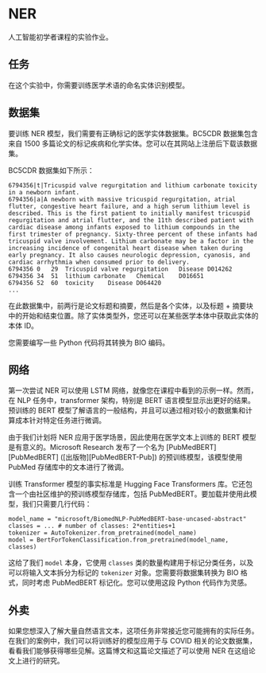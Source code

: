 # NER



人工智能初学者课程的实验作业。

##  任务



在这个实验中，你需要训练医学术语的命名实体识别模型。

##  数据集



要训练 NER 模型，我们需要有正确标记的医学实体数据集。BC5CDR 数据集包含来自 1500 多篇论文的标记疾病和化学实体。您可以在其网站上注册后下载该数据集。

BC5CDR 数据集如下所示：

```
6794356|t|Tricuspid valve regurgitation and lithium carbonate toxicity in a newborn infant.
6794356|a|A newborn with massive tricuspid regurgitation, atrial flutter, congestive heart failure, and a high serum lithium level is described. This is the first patient to initially manifest tricuspid regurgitation and atrial flutter, and the 11th described patient with cardiac disease among infants exposed to lithium compounds in the first trimester of pregnancy. Sixty-three percent of these infants had tricuspid valve involvement. Lithium carbonate may be a factor in the increasing incidence of congenital heart disease when taken during early pregnancy. It also causes neurologic depression, cyanosis, and cardiac arrhythmia when consumed prior to delivery.
6794356	0	29	Tricuspid valve regurgitation	Disease	D014262
6794356	34	51	lithium carbonate	Chemical	D016651
6794356	52	60	toxicity	Disease	D064420
...
```



在此数据集中，前两行是论文标题和摘要，然后是各个实体，以及标题 + 摘要块中的开始和结束位置。除了实体类型外，您还可以在某些医学本体中获取此实体的本体 ID。

您需要编写一些 Python 代码将其转换为 BIO 编码。

##  网络



第一次尝试 NER 可以使用 LSTM 网络，就像您在课程中看到的示例一样。然而，在 NLP 任务中，transformer 架构，特别是 BERT 语言模型显示出更好的结果。预训练的 BERT 模型了解语言的一般结构，并且可以通过相对较小的数据集和计算成本针对特定任务进行微调。

由于我们计划将 NER 应用于医学场景，因此使用在医学文本上训练的 BERT 模型是有意义的。Microsoft Research 发布了一个名为 [PubMedBERT][PubMedBERT] ([出版物][PubMedBERT-Pub]) 的预训练模型，该模型使用 PubMed 存储库中的文本进行了微调。

训练 Transformer 模型的事实标准是 Hugging Face Transformers 库。它还包含一个由社区维护的预训练模型存储库，包括 PubMedBERT。要加载并使用此模型，我们只需要几行代码：

```
model_name = "microsoft/BiomedNLP-PubMedBERT-base-uncased-abstract"
classes = ... # number of classes: 2*entities+1
tokenizer = AutoTokenizer.from_pretrained(model_name)
model = BertForTokenClassification.from_pretrained(model_name, classes)
```



这给了我们 `model` 本身，它使用 `classes` 类的数量构建用于标记分类任务，以及可以将输入文本拆分为标记的 `tokenizer` 对象。您需要将数据集转换为 BIO 格式，同时考虑 PubMedBERT 标记化。您可以使用这段 Python 代码作为灵感。

##  外卖



如果您想深入了解大量自然语言文本，这项任务非常接近您可能拥有的实际任务。在我们的案例中，我们可以将训练好的模型应用于与 COVID 相关的论文数据集，看看我们能够获得哪些见解。这篇博文和这篇论文描述了可以使用 NER 在这组论文上进行的研究。
